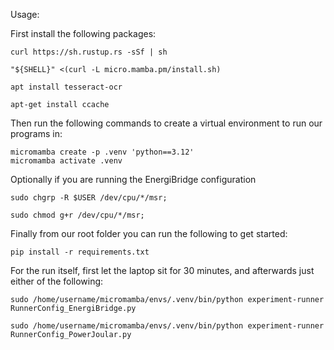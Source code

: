 Usage:

First install the following packages:

    curl https://sh.rustup.rs -sSf | sh

    "${SHELL}" <(curl -L micro.mamba.pm/install.sh)

    apt install tesseract-ocr

    apt-get install ccache

Then run the following commands to create a virtual environment to run our programs in:

    micromamba create -p .venv 'python==3.12'
    micromamba activate .venv

Optionally if you are running the EnergiBridge configuration

    sudo chgrp -R $USER /dev/cpu/*/msr;
    
    sudo chmod g+r /dev/cpu/*/msr;

Finally from our root folder you can run the following to get started:

    pip install -r requirements.txt

For the run itself, first let the laptop sit for 30 minutes, and afterwards just either of the following:
    
    sudo /home/username/micromamba/envs/.venv/bin/python experiment-runner RunnerConfig_EnergiBridge.py
    
    sudo /home/username/micromamba/envs/.venv/bin/python experiment-runner RunnerConfig_PowerJoular.py
